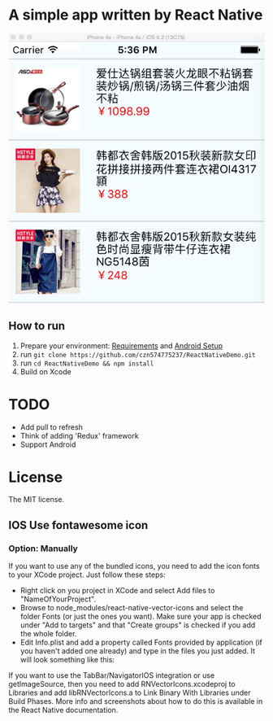 # A simple app written by React Native
![](https://raw.githubusercontent.com/czn574775237/ReactNativeDemo/master/asserts/dashboard.png)

## How to run
1. Prepare your environment: [Requirements](http://facebook.github.io/react-native/docs/getting-started.html#requirements) and [Android Setup](http://facebook.github.io/react-native/docs/android-setup.html)
2. run `git clone https://github.com/czn574775237/ReactNativeDemo.git`
3. run `cd ReactNativeDemo && npm install`
4. Build on Xcode

# TODO
* Add pull to refresh
* Think of adding 'Redux' framework
* Support Android


# License
The MIT license.

## IOS Use fontawesome icon
### Option: Manually

If you want to use any of the bundled icons, you need to add the icon fonts to your XCode project. Just follow these steps:

* Right click on you project in XCode and select Add files to "NameOfYourProject".
* Browse to node_modules/react-native-vector-icons and select the folder Fonts (or just the ones you want). Make sure your app is checked under "Add to targets" and that "Create groups" is checked if you add the whole folder.
* Edit Info.plist and add a property called Fonts provided by application (if you haven't added one already) and type in the files you just added. It will look something like this:

If you want to use the TabBar/NavigatorIOS integration or use getImageSource, then you need to add RNVectorIcons.xcodeproj to Libraries and add libRNVectorIcons.a to Link Binary With Libraries under Build Phases. More info and screenshots about how to do this is available in the React Native documentation.
